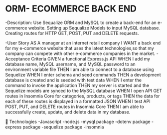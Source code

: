# ORM- ECOMMERCE BACK END
-Description:
Use Sequalize ORM and MySQL to create a back-end for an e-commerce website. Setting up Sequalize Models to input MySQL database.
Creating routes for HTTP GET, POST, PUT and DELETE requests.

-User Story
AS A manager at an internet retail company
I WANT a back end for my e-commerce website that uses the latest technologies,so that my company can compete with other e-commerce companies in the market.
-Acceptance Criteria
GIVEN a functional Express.js API
WHEN I add my database name, MySQL username, and MySQL password to an environment variable file
THEN I am able to connect to a database using Sequelize
WHEN I enter schema and seed commands
THEN a development database is created and is seeded with test data
WHEN I enter the command to invoke the application
THEN my server is started and the Sequelize models are synced to the MySQL database
WHEN I open API GET routes in Insomnia Core for categories, products, or tags
THEN the data for each of these routes is displayed in a formatted JSON
WHEN I test API POST, PUT, and DELETE routes in Insomnia Core
THEN I am able to successfully create, update, and delete data in my database.


&#128279; Technologies
-Javascript
-node.js
-mysql package
-dotenv package
-express package
-sequelize package
-insomnia


